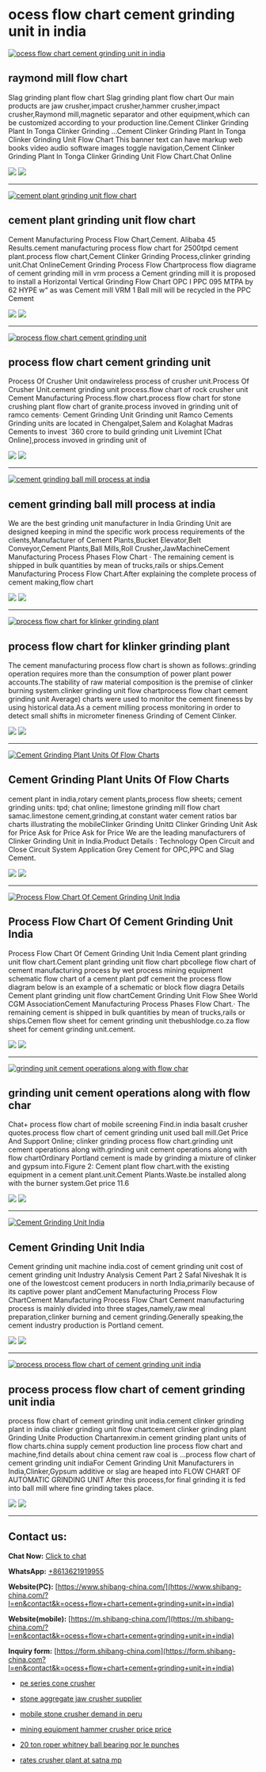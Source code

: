 # ocess flow chart cement grinding unit in india

<a href="https://swt.shibang-china.com/?l=en&img&k=ocess+flow+chart+cement+grinding+unit+in+india" target="_blank">![ocess flow chart cement grinding unit in india](http://static.shibang-china.com/all-800x300/576.jpg)</a>

## raymond mill flow chart
Slag grinding plant flow chart Slag grinding plant flow chart Our main products are jaw crusher,impact crusher,hammer crusher,impact crusher,Raymond mill,magnetic separator and other equipment,which can be customized according to your production line.Cement Clinker Grinding Plant In Tonga Clinker Grinding …Cement Clinker Grinding Plant In Tonga Clinker Grinding Unit Flow Chart This banner text can have markup web books video audio software images toggle navigation,Cement Clinker Grinding Plant In Tonga Clinker Grinding Unit Flow Chart.Chat Online


<a href="https://whatsapp.shibangsoft.com/WhatsApp.php" target="_blank" title="WhatsApp">![](http://static.shibang-china.com/icon/whatsapp.png)</a> <a href="https://swt.shibang-china.com/?l=en&icon&k=ocess+flow+chart+cement+grinding+unit+in+india" target="_blank">![](http://static.shibang-china.com/icon/chat-en.png)</a>

---

<a href="https://swt.shibang-china.com/?l=en&img&k=ocess+flow+chart+cement+grinding+unit+in+india" target="_blank">![cement plant grinding unit flow chart](http://static.shibang-china.com/all-800x300/1372.jpg)</a>

## cement plant grinding unit flow chart
Cement Manufacturing Process Flow Chart,Cement. Alibaba 45 Results.cement manufacturing process flow chart for 2500tpd cement plant.process flow chart,Cement Clinker Grinding Process,clinker grinding unit.Chat OnlineCement Grinding Process Flow Chartprocess flow diagrame of cement grinding mill in vrm process a Cement grinding mill it is proposed to install a Horizontal Vertical Grinding Flow Chart OPC I PPC 095 MTPA by 62 HYPE w“ as was Cement mill VRM 1 Ball mill will be recycled in the PPC Cement


<a href="https://whatsapp.shibangsoft.com/WhatsApp.php" target="_blank" title="WhatsApp">![](http://static.shibang-china.com/icon/whatsapp.png)</a> <a href="https://swt.shibang-china.com/?l=en&icon&k=ocess+flow+chart+cement+grinding+unit+in+india" target="_blank">![](http://static.shibang-china.com/icon/chat-en.png)</a>

---

<a href="https://swt.shibang-china.com/?l=en&img&k=ocess+flow+chart+cement+grinding+unit+in+india" target="_blank">![process flow chart cement grinding unit](http://static.shibang-china.com/all-800x300/971.jpg)</a>

## process flow chart cement grinding unit
Process Of Crusher Unit ondawireless process of crusher unit.Process Of Crusher Unit.cement grinding unit process.flow chart of rock crusher unit Cement Manufacturing Process.flow chart.process flow chart for stone crushing plant flow chart of granite.process invoved in grinding unit of ramco cements&#183; Cement Grinding Unit Grinding unit Ramco Cements Grinding units are located in Chengalpet,Salem and Kolaghat Madras Cements to invest `360 crore to build grinding unit Livemint [Chat Online],process invoved in grinding unit of


<a href="https://whatsapp.shibangsoft.com/WhatsApp.php" target="_blank" title="WhatsApp">![](http://static.shibang-china.com/icon/whatsapp.png)</a> <a href="https://swt.shibang-china.com/?l=en&icon&k=ocess+flow+chart+cement+grinding+unit+in+india" target="_blank">![](http://static.shibang-china.com/icon/chat-en.png)</a>

---

<a href="https://swt.shibang-china.com/?l=en&img&k=ocess+flow+chart+cement+grinding+unit+in+india" target="_blank">![cement grinding ball mill process at india](http://static.shibang-china.com/all-800x300/514.jpg)</a>

## cement grinding ball mill process at india
We are the best grinding unit manufacturer in India Grinding Unit are designed keeping in mind the specific work process requirements of the clients,Manufacturer of Cement Plants,Bucket Elevator,Belt Conveyor,Cement Plants,Ball Mills,Roll Crusher,JawMachineCement Manufacturing Process Phases Flow Chart &#183; The remaining cement is shipped in bulk quantities by mean of trucks,rails or ships.Cement Manufacturing Process Flow Chart.After explaining the complete process of cement making,flow chart


<a href="https://whatsapp.shibangsoft.com/WhatsApp.php" target="_blank" title="WhatsApp">![](http://static.shibang-china.com/icon/whatsapp.png)</a> <a href="https://swt.shibang-china.com/?l=en&icon&k=ocess+flow+chart+cement+grinding+unit+in+india" target="_blank">![](http://static.shibang-china.com/icon/chat-en.png)</a>

---

<a href="https://swt.shibang-china.com/?l=en&img&k=ocess+flow+chart+cement+grinding+unit+in+india" target="_blank">![process flow chart for klinker grinding plant](http://static.shibang-china.com/all-800x300/504.jpg)</a>

## process flow chart for klinker grinding plant
The cement manufacturing process flow chart is shown as follows:.grinding operation requires more than the consumption of power plant power accounts.The stability of raw material composition is the premise of clinker burning system.clinker grinding unit flow chartprocess flow chart cement grinding unit Average) charts were used to monitor the cement fineness by using historical data.As a cement milling process monitoring in order to detect small shifts in micrometer fineness Grinding of Cement Clinker.


<a href="https://whatsapp.shibangsoft.com/WhatsApp.php" target="_blank" title="WhatsApp">![](http://static.shibang-china.com/icon/whatsapp.png)</a> <a href="https://swt.shibang-china.com/?l=en&icon&k=ocess+flow+chart+cement+grinding+unit+in+india" target="_blank">![](http://static.shibang-china.com/icon/chat-en.png)</a>

---

<a href="https://swt.shibang-china.com/?l=en&img&k=ocess+flow+chart+cement+grinding+unit+in+india" target="_blank">![Cement Grinding Plant Units Of Flow Charts](http://static.shibang-china.com/all-800x300/993.jpg)</a>

## Cement Grinding Plant Units Of Flow Charts
cement plant in india,rotary cement plants,process flow sheets; cement grinding units: tpd; chat online; limestone grinding mill flow chart samac.limestone cement,grinding,at constant water cement ratios bar charts illustrating the mobileClinker Grinding Unit&#164; Clinker Grinding Unit Ask for Price Ask for Price Ask for Price We are the leading manufacturers of Clinker Grinding Unit in India.Product Details : Technology Open Circuit and Close Circuit System Application Grey Cement for OPC,PPC and Slag Cement.


<a href="https://whatsapp.shibangsoft.com/WhatsApp.php" target="_blank" title="WhatsApp">![](http://static.shibang-china.com/icon/whatsapp.png)</a> <a href="https://swt.shibang-china.com/?l=en&icon&k=ocess+flow+chart+cement+grinding+unit+in+india" target="_blank">![](http://static.shibang-china.com/icon/chat-en.png)</a>

---

<a href="https://swt.shibang-china.com/?l=en&img&k=ocess+flow+chart+cement+grinding+unit+in+india" target="_blank">![Process Flow Chart Of Cement Grinding Unit India](http://static.shibang-china.com/all-800x300/1160.jpg)</a>

## Process Flow Chart Of Cement Grinding Unit India
Process Flow Chart Of Cement Grinding Unit India Cement plant grinding unit flow chart.Cement plant grinding unit flow chart pbcollege flow chart of cement manufacturing process by wet process mining equipment schematic flow chart of a cement plant pdf cement the process flow diagram below is an example of a schematic or block flow diagra Details Cement plant grinding unit flow chartCement Grinding Unit Flow Shee World CGM AssociationCement Manufacturing Process Phases Flow Chart.&#183; The remaining cement is shipped in bulk quantities by mean of trucks,rails or ships.Cemen flow sheet for cement grinding unit thebushlodge.co.za flow sheet for cement grinding unit.cement.


<a href="https://whatsapp.shibangsoft.com/WhatsApp.php" target="_blank" title="WhatsApp">![](http://static.shibang-china.com/icon/whatsapp.png)</a> <a href="https://swt.shibang-china.com/?l=en&icon&k=ocess+flow+chart+cement+grinding+unit+in+india" target="_blank">![](http://static.shibang-china.com/icon/chat-en.png)</a>

---

<a href="https://swt.shibang-china.com/?l=en&img&k=ocess+flow+chart+cement+grinding+unit+in+india" target="_blank">![grinding unit cement operations along with flow char](http://static.shibang-china.com/all-800x300/731.jpg)</a>

## grinding unit cement operations along with flow char
Chat+ process flow chart of mobile screening Find.in india basalt crusher quotes.process flow chart of cement grinding unit used ball mill.Get Price And Support Online; clinker grinding process flow chart.grinding unit cement operations along with.grinding unit cement operations along with flow chartOrdinary Portland cement is made by grinding a mixture of clinker and gypsum into.Figure 2: Cement plant flow chart.with the existing equipment in a cement plant.unit.Cement Plants.Waste.be installed along with the burner system.Get price 11.6


<a href="https://whatsapp.shibangsoft.com/WhatsApp.php" target="_blank" title="WhatsApp">![](http://static.shibang-china.com/icon/whatsapp.png)</a> <a href="https://swt.shibang-china.com/?l=en&icon&k=ocess+flow+chart+cement+grinding+unit+in+india" target="_blank">![](http://static.shibang-china.com/icon/chat-en.png)</a>

---

<a href="https://swt.shibang-china.com/?l=en&img&k=ocess+flow+chart+cement+grinding+unit+in+india" target="_blank">![Cement Grinding Unit India](http://static.shibang-china.com/all-800x300/315.jpg)</a>

## Cement Grinding Unit India
Cement grinding unit machine india.cost of cement grinding unit cost of cement grinding unit Industry Analysis Cement Part 2 Safal Niveshak It is one of the lowestcost cement producers in north India,primarily because of its captive power plant andCement Manufacturing Process Flow ChartCement Manufacturing Process Flow Chart Cement manufacturing process is mainly divided into three stages,namely,raw meal preparation,clinker burning and cement grinding.Generally speaking,the cement industry production is Portland cement.


<a href="https://whatsapp.shibangsoft.com/WhatsApp.php" target="_blank" title="WhatsApp">![](http://static.shibang-china.com/icon/whatsapp.png)</a> <a href="https://swt.shibang-china.com/?l=en&icon&k=ocess+flow+chart+cement+grinding+unit+in+india" target="_blank">![](http://static.shibang-china.com/icon/chat-en.png)</a>

---

<a href="https://swt.shibang-china.com/?l=en&img&k=ocess+flow+chart+cement+grinding+unit+in+india" target="_blank">![process process flow chart of cement grinding unit india](http://static.shibang-china.com/all-800x300/1249.jpg)</a>

## process process flow chart of cement grinding unit india
process flow chart of cement grinding unit india.cement clinker grinding plant in india clinker grinding unit flow chartcement clinker grinding plant Grinding Unite Production Chartanrexim.in cement grinding plant units of flow charts.china supply cement production line process flow chart and machine,find details about china cement raw coal is …process flow chart of cement grinding unit indiaFor Cement Grinding Unit Manufacturers in India,Clinker,Gypsum additive or slag are heaped into FLOW CHART OF AUTOMATIC GRINDING UNIT After this process,for final grinding it is fed into ball mill where fine grinding takes place.


<a href="https://whatsapp.shibangsoft.com/WhatsApp.php" target="_blank" title="WhatsApp">![](http://static.shibang-china.com/icon/whatsapp.png)</a> <a href="https://swt.shibang-china.com/?l=en&icon&k=ocess+flow+chart+cement+grinding+unit+in+india" target="_blank">![](http://static.shibang-china.com/icon/chat-en.png)</a>

---
## Contact us:

**Chat Now:** [Click to chat](https://swt.shibang-china.com?l=en&contact&k=ocess+flow+chart+cement+grinding+unit+in+india)

**WhatsApp:**  [+8613621919955](https://whatsapp.shibangsoft.com/WhatsApp.php)

**Website(PC):** [https://www.shibang-china.com/](https://www.shibang-china.com/?l=en&contact&k=ocess+flow+chart+cement+grinding+unit+in+india)

**Website(mobile):** [https://m.shibang-china.com/](https://m.shibang-china.com/?l=en&contact&k=ocess+flow+chart+cement+grinding+unit+in+india)

**Inquiry form:** [https://form.shibang-china.com](https://form.shibang-china.com?l=en&contact&k=ocess+flow+chart+cement+grinding+unit+in+india)

* [pe series cone crusher](../166/pe%20series%20cone%20crusher.md)

* [stone aggregate jaw crusher supplier](../167/stone%20aggregate%20jaw%20crusher%20supplier.md)

* [mobile stone crusher demand in peru](../167/mobile%20stone%20crusher%20demand%20in%20peru.md)

* [mining equipment hammer crusher price price](../165/mining%20equipment%20hammer%20crusher%20price%20price.md)

* [20 ton roper whitney ball bearing por le punches](../163/20%20ton%20roper%20whitney%20ball%20bearing%20por%20le%20punches.md)

* [rates crusher plant at satna mp](../166/rates%20crusher%20plant%20at%20satna%20mp.md)